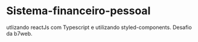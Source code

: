 # Sistema-financeiro-pessoal
utlizando reactJs com Typescript e utilizando styled-components. Desafio da b7web.
